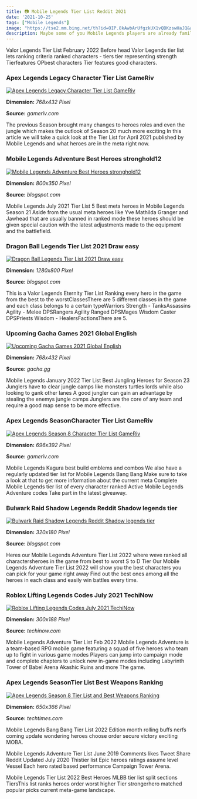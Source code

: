 ```yaml
---
title: 📷 Mobile Legends Tier List Reddit 2021
date: '2021-10-25'
tags: ["Mobile Legends"]
image: "https://tse2.mm.bing.net/th?id=OIP.8kAwbArUfgzkUX1vQBKzswHaJQ&amp;pid=15.1"
description: Maybe some of you Mobile Legends players are already familiar with the tier list But you have to know and understand the importance of the tier list in Mobil
---
```




Valor Legends Tier List February 2022 Before head Valor Legends tier list lets ranking criteria ranked characters - tiers tier representing strength Tierfeatures OPbest characters Tier features good characters.



### Apex Legends Legacy Character Tier List GameRiv

[![Apex Legends Legacy Character Tier List  GameRiv](https://gameriv.com/wp-content/uploads/2021/05/apex-legends-valkyrie-close-768x432.jpg)](https://gameriv.com/wp-content/uploads/2021/05/apex-legends-valkyrie-close-768x432.jpg)


**Dimension:** _768x432 Pixel_ 

**Source:** _gameriv.com_ 


The previous Season brought many changes to heroes roles and even the jungle which makes the outlook of Season 20 much more exciting In this article we will take a quick look at the Tier List for April 2021 published by Mobile Legends and what heroes are in the meta right now.


### Mobile Legends Adventure Best Heroes stronghold12

[![Mobile Legends Adventure Best Heroes  stronghold12](https://i.pinimg.com/originals/55/e7/b2/55e7b29c826f9272865fd7b2ac092c9e.jpg)](https://i.pinimg.com/originals/55/e7/b2/55e7b29c826f9272865fd7b2ac092c9e.jpg)


**Dimension:** _800x350 Pixel_ 

**Source:** _blogspot.com_ 


Mobile Legends July 2021 Tier List 5 Best meta heroes in Mobile Legends Season 21 Aside from the usual meta heroes like Yve Mathilda Granger and Jawhead that are usually banned in ranked mode these heroes should be given special caution with the latest adjustments made to the equipment and the battlefield.


### Dragon Ball Legends Tier List 2021 Draw easy

[![Dragon Ball Legends Tier List 2021  Draw easy](https://i.pinimg.com/originals/86/82/86/8682863192d5baef8c31767393c15414.jpg)](https://i.pinimg.com/originals/86/82/86/8682863192d5baef8c31767393c15414.jpg)


**Dimension:** _1280x800 Pixel_ 

**Source:** _blogspot.com_ 


This is a Valor Legends Eternity Tier List Ranking every hero in the game from the best to the worstClassesThere are 5 different classes in the game and each class belongs to a certain typeWarriors Strength - TanksAssassins Agility - Melee DPSRangers Agility Ranged DPSMages Wisdom Caster DPSPriests Wisdom - HealersFactionsThere are 5.


### Upcoming Gacha Games 2021 Global English

[![Upcoming Gacha Games 2021 Global English](https://www.gacha.gg/wp-content/uploads/2020/10/UPCOMING_GAMES_IMG-768x432.png)](https://www.gacha.gg/wp-content/uploads/2020/10/UPCOMING_GAMES_IMG-768x432.png)


**Dimension:** _768x432 Pixel_ 

**Source:** _gacha.gg_ 


Mobile Legends January 2022 Tier List Best Jungling Heroes for Season 23 Junglers have to clear jungle camps like monsters turtles lords while also looking to gank other lanes A good jungler can gain an advantage by stealing the enemys jungle camps Junglers are the core of any team and require a good map sense to be more effective.


### Apex Legends SeasonCharacter Tier List GameRiv

[![Apex Legends Season 8 Character Tier List  GameRiv](https://gameriv.com/wp-content/uploads/2021/02/Apex-Legends-Fuse-696x392.jpg)](https://gameriv.com/wp-content/uploads/2021/02/Apex-Legends-Fuse-696x392.jpg)


**Dimension:** _696x392 Pixel_ 

**Source:** _gameriv.com_ 


Mobile Legends Kagura best build emblems and combos We also have a regularly updated tier list for Mobile Legends Bang Bang Make sure to take a look at that to get more information about the current meta Complete Mobile Legends tier list of every character ranked Active Mobile Legends Adventure codes Take part in the latest giveaway.


### Bulwark Raid Shadow Legends Reddit Shadow legends tier 

[![Bulwark Raid Shadow Legends Reddit  Shadow legends tier ](https://i.ytimg.com/vi/YkKCFqMa_pI/mqdefault.jpg)](https://i.ytimg.com/vi/YkKCFqMa_pI/mqdefault.jpg)


**Dimension:** _320x180 Pixel_ 

**Source:** _blogspot.com_ 


Heres our Mobile Legends Adventure Tier List 2022 where weve ranked all charactersheroes in the game from best to worst S to D Tier Our Mobile Legends Adventure Tier List 2022 will show you the best characters you can pick for your game right away Find out the best ones among all the heroes in each class and easily win battles every time.


### Roblox Lifting Legends Codes July 2021 TechiNow

[![Roblox Lifting Legends Codes  July 2021  TechiNow](https://techinow.com/wp-content/uploads/2020/09/Lifting-Legends-roblox-t-300x188.jpg)](https://techinow.com/wp-content/uploads/2020/09/Lifting-Legends-roblox-t-300x188.jpg)


**Dimension:** _300x188 Pixel_ 

**Source:** _techinow.com_ 


Mobile Legends Adventure Tier List Feb 2022 Mobile Legends Adventure is a team-based RPG mobile game featuring a squad of five heroes who team up to fight in various game modes Players can jump into campaign mode and complete chapters to unlock new in-game modes including Labyrinth Tower of Babel Arena Akashic Ruins and more The game.


### Apex Legends SeasonTier List Best Weapons Ranking 

[![Apex Legends Season 8 Tier List and Best Weapons Ranking ](https://1734811051.rsc.cdn77.org/data/thumbs/full/379748/650/0/0/0/apex-legends-season-8-tier-list-and-weapon-ranking.png)](https://1734811051.rsc.cdn77.org/data/thumbs/full/379748/650/0/0/0/apex-legends-season-8-tier-list-and-weapon-ranking.png)


**Dimension:** _650x366 Pixel_ 

**Source:** _techtimes.com_ 



Mobile Legends Bang Bang Tier List 2022 Edition month rolling buffs nerfs coming update wondering heroes choose order secure victory exciting MOBA.


Mobile Legends Adventure Tier List June 2019 Comments likes Tweet Share Reddit Updated July 2020 Thistier list Epic heroes ratings assume level Vessel Each hero rated based performance Campaign Tower Arena.


Mobile Legends Tier List 2022 Best Heroes MLBB tier list split sections TiersThis list ranks heroes order worst higher Tier strongerhero matched popular picks current meta-game landscape.




